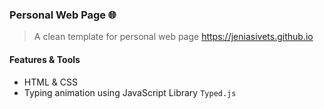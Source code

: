 ### Personal Web Page 🌐
> A clean template for personal web page https://jeniasivets.github.io


#### Features & Tools
* HTML & CSS
* Typing animation using JavaScript Library `Typed.js`

